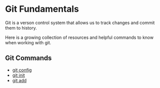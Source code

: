 # Git Fundamentals

Git is a verson control system that allows us to track changes and commit them to history.

Here is a growing collection of resources and helpful commands to know when working with git.

## Git Commands
- [git config](./commands/Config.md)
- [git init](./commands/Init.md)
- [git add](./commands/Add.md)
